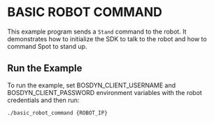 <!--
Copyright (c) 2021 Boston Dynamics, Inc.  All rights reserved.

Downloading, reproducing, distributing or otherwise using the SDK Software
is subject to the terms and conditions of the Boston Dynamics Software
Development Kit License (20191101-BDSDK-SL).
-->

# BASIC ROBOT COMMAND

This example program sends a `Stand` command to the robot. It demonstrates how to initialize the SDK to talk to the robot and how to command Spot to stand up.

## Run the Example
To run the example, set BOSDYN_CLIENT_USERNAME and BOSDYN_CLIENT_PASSWORD environment variables with the robot credentials and then run:
```
./basic_robot_command {ROBOT_IP}
```
